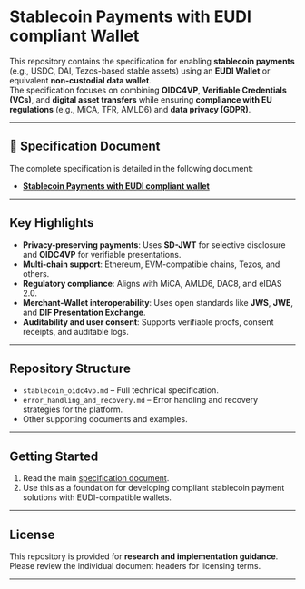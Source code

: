 
# Stablecoin Payments with EUDI compliant Wallet

This repository contains the specification for enabling **stablecoin payments** (e.g., USDC, DAI, Tezos-based stable assets) using an **EUDI Wallet** or equivalent **non-custodial data wallet**.  
The specification focuses on combining **OIDC4VP**, **Verifiable Credentials (VCs)**, and **digital asset transfers** while ensuring **compliance with EU regulations** (e.g., MiCA, TFR, AMLD6) and **data privacy (GDPR)**.

---

## 📄 Specification Document

The complete specification is detailed in the following document:

- [**Stablecoin Payments with EUDI compliant wallet**](stablecoin_oidc4vp.md)

---

## Key Highlights

- **Privacy-preserving payments**: Uses **SD-JWT** for selective disclosure and **OIDC4VP** for verifiable presentations.
- **Multi-chain support**: Ethereum, EVM-compatible chains, Tezos, and others.
- **Regulatory compliance**: Aligns with MiCA, AMLD6, DAC8, and eIDAS 2.0.
- **Merchant-Wallet interoperability**: Uses open standards like **JWS**, **JWE**, and **DIF Presentation Exchange**.
- **Auditability and user consent**: Supports verifiable proofs, consent receipts, and auditable logs.

---

## Repository Structure

- `stablecoin_oidc4vp.md` – Full technical specification.
- `error_handling_and_recovery.md` – Error handling and recovery strategies for the platform.
- Other supporting documents and examples.

---

## Getting Started

1. Read the main [specification document](stablecoin_oidc4vp.md).
2. Use this as a foundation for developing compliant stablecoin payment solutions with EUDI-compatible wallets.

---

## License

This repository is provided for **research and implementation guidance**.  
Please review the individual document headers for licensing terms.

---

